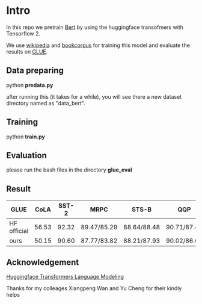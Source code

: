 # Intro
In this repo we pretrain [Bert](https://arxiv.org/abs/1810.04805) by using the huggingface transofmers with Tensorflow 2.

We use [wikipedia](https://huggingface.co/datasets/wikipedia) and [bookcorpus](https://huggingface.co/datasets/bookcorpus) for training this model and evaluate the results on [GLUE](https://gluebenchmark.com/).


## Data preparing ##

python **predata.py**

after running this (it takes for a while), you will see there a new dataset directory named as "data_bert".

## Training ##

python **train.py**

## Evaluation ##

please run the bash files in the directory **glue_eval** 

## Result  ##

| GLUE       | CoLA | SST-2 | MRPC     | STS-B      | QQP       | MNLI      | QNLI | RTE | WNLI  |
|------------|------|-------|------    | ----       |---        |---        | ---  | --- | ---   |
| HF official| 56.53| 92.32 |89.47/85.29|88.64/88.48|90.71/87.49|83.91      | 90.66| 65.7| 56.34 |
| ours       | 50.15| 90.60 |87.77/83.82|88.21/87.93|90.02/86.65|80.78/79.61| 88.88|63.17| 56.33 |



## Acknowledgement ##
[Huggingface Transformers Language Modeling](https://github.com/huggingface/transformers/blob/master/examples/tensorflow/language-modeling/run_mlm.py)

Thanks for my colleages Xiangpeng Wan and Yu Cheng for their kindly helps
